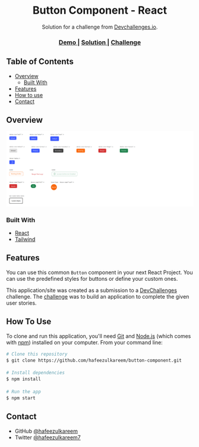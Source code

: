 <h1 align="center">Button Component - React</h1>

<div align="center">
   Solution for a challenge from  <a href="http://devchallenges.io" target="_blank">Devchallenges.io</a>.
</div>

<div align="center">
  <h3>
    <a href="https://react-button-component.netlify.app/" target="_blank">
      Demo
    </a>
    <span> | </span>
    <a href="https://github.com/hafeezulkareem/button-component">
      Solution
    </a>
    <span> | </span>
    <a href="https://devchallenges.io/challenges/ohgVTyJCbm5OZyTB2gNY" target="_blank">
      Challenge
    </a>
  </h3>
</div>

<!-- TABLE OF CONTENTS -->

## Table of Contents

-  [Overview](#overview)
   -  [Built With](#built-with)
-  [Features](#features)
-  [How to use](#how-to-use)
-  [Contact](#contact)

## Overview

![ButtonComponent](/src/assets/img/button-component.png)

### Built With

-  [React](https://reactjs.org/)
-  [Tailwind](https://tailwindcss.com/)

## Features

You can use this common `Button` component in your next React Project. You can use the predefined styles for buttons or define your custom ones.

This application/site was created as a submission to a [DevChallenges](https://devchallenges.io/challenges) challenge. The [challenge](https://devchallenges.io/challenges/ohgVTyJCbm5OZyTB2gNY) was to build an application to complete the given user stories.

## How To Use

To clone and run this application, you'll need [Git](https://git-scm.com) and [Node.js](https://nodejs.org/en/download/) (which comes with [npm](http://npmjs.com)) installed on your computer. From your command line:

```bash
# Clone this repository
$ git clone https://github.com/hafeezulkareem/button-component.git

# Install dependencies
$ npm install

# Run the app
$ npm start
```

## Contact

-  GitHub [@hafeezulkareem](https://github.com/hafeezulkareem/)
-  Twitter [@hafeezulkareem7](https://twitter.com/hafeezulkareem7)
